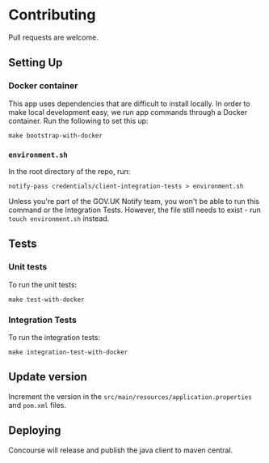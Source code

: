 # Contributing

Pull requests are welcome.

## Setting Up

### Docker container

This app uses dependencies that are difficult to install locally. In order to make local development easy, we run app commands through a Docker container. Run the following to set this up:

```shell
make bootstrap-with-docker
```

### `environment.sh`

In the root directory of the repo, run:

```
notify-pass credentials/client-integration-tests > environment.sh
```

Unless you're part of the GOV.UK Notify team, you won't be able to run this command or the Integration Tests. However, the file still needs to exist - run `touch environment.sh` instead.

## Tests

### Unit tests

To run the unit tests:

```shell
make test-with-docker
```

### Integration Tests

To run the integration tests:

```shell
make integration-test-with-docker
```

## Update version

Increment the version in the `src/main/resources/application.properties` and `pom.xml` files.

## Deploying

Concourse will release and publish the java client to maven central.

